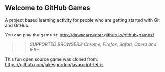 ## Welcome to GitHub Games

A project based learning activity for people who are getting started with Git and GitHub.

You can play the game at: http://dawncarpenter.github.io/github-games/

>> _*SUPPORTED BROWSERS*: Chrome, Firefox, Safari, Opera and IE9+_

This fun open source game was cloned from: https://github.com/jakesgordon/javascript-tetris
